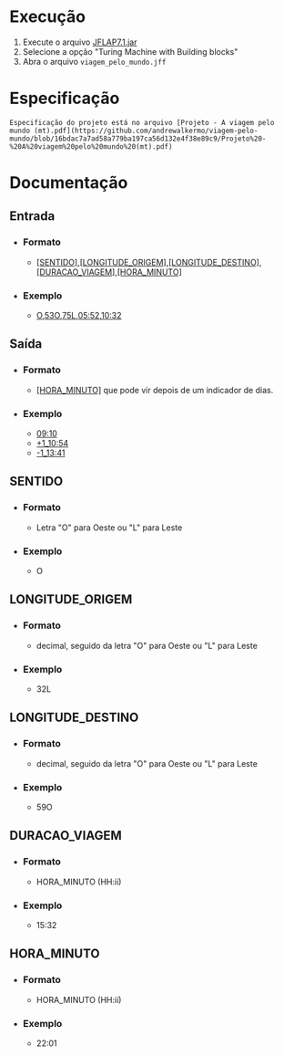 # Execução
1. Execute o arquivo [JFLAP7.1.jar](https://github.com/andrewalkermo/viagem-pelo-mundo/blob/16bdac7a7ad58a779ba197ca56d132e4f38e89c9/JFLAP7.1.jar)
2. Selecione a opção "Turing Machine with Building blocks"
3. Abra o arquivo `viagem_pelo_mundo.jff`

# Especificação
    Especificação do projeto está no arquivo [Projeto - A viagem pelo mundo (mt).pdf](https://github.com/andrewalkermo/viagem-pelo-mundo/blob/16bdac7a7ad58a779ba197ca56d132e4f38e89c9/Projeto%20-%20A%20viagem%20pelo%20mundo%20(mt).pdf)

# Documentação

## Entrada
* ### Formato
  * [[SENTIDO]](#SENTIDO),[[LONGITUDE_ORIGEM]](#LONGITUDE_ORIGEM),[[LONGITUDE_DESTINO]](#LONGITUDE_DESTINO),[[DURACAO_VIAGEM]](#DURACAO_VIAGEM),[[HORA_MINUTO]](#HORA_MINUTO)
* ### Exemplo
  * [O](#SENTIDO),[53O](#LONGITUDE_ORIGEM),[75L](#LONGITUDE_DESTINO),[05:52](#DURACAO_VIAGEM),[10:32](#HORA_MINUTO)

## Saída
* ### Formato
  * [[HORA_MINUTO]](#HORA_MINUTO) que pode vir depois de um indicador de dias.
* ### Exemplo
  * [09:10](#HORA_MINUTO)
  * [+1_10:54](#HORA_MINUTO)
  * [-1_13:41](#HORA_MINUTO)

## SENTIDO
* ### Formato
  * Letra "O" para Oeste ou "L" para Leste
* ### Exemplo
  * O
## LONGITUDE_ORIGEM
* ### Formato
  * decimal, seguido da letra "O" para Oeste ou "L" para Leste
* ### Exemplo
  * 32L

## LONGITUDE_DESTINO
* ### Formato
  * decimal, seguido da letra "O" para Oeste ou "L" para Leste
* ### Exemplo
  * 59O

## DURACAO_VIAGEM
* ### Formato
  * HORA_MINUTO (HH:ii)
* ### Exemplo
  * 15:32

## HORA_MINUTO
* ### Formato
  * HORA_MINUTO (HH:ii)
* ### Exemplo
  * 22:01
